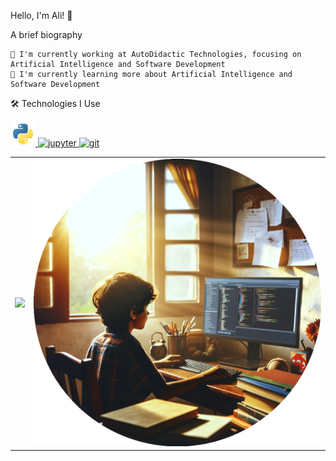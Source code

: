 Hello, I'm Ali! 👋

A brief biography

    🔭 I'm currently working at AutoDidactic Technologies, focusing on Artificial Intelligence and Software Development
    🌱 I'm currently learning more about Artificial Intelligence and Software Development

🛠️ Technologies I Use

<p align="left">
  <!-- Python -->
  <a href="https://www.python.org" target="_blank"> 
    <img src="https://raw.githubusercontent.com/devicons/devicon/master/icons/python/python-original.svg" alt="python" width="40" height="40"/> 
  </a> 
  
  <!-- Jupyter -->
  <a href="https://jupyter.org" target="_blank"> 
    <img src="https://www.vectorlogo.zone/logos/jupyter/jupyter-icon.svg" alt="jupyter" width="40" height="40"/> 
  </a>
  <!-- Git -->
  <a href="https://git-scm.com/" target="_blank"> 
    <img src="https://www.vectorlogo.zone/logos/git-scm/git-scm-icon.svg" alt="git" width="40" height="40"/> 
  </a>
</p>


<table>
  <tr>
    <td>
      <img src="https://github-readme-stats.vercel.app/api?username=Alikosemen&show_icons=true&theme=light" />
    </td>
    <td>
      <img src="/Circular_Image.png"  width="500" />
    </td>
  </tr>
</table>



